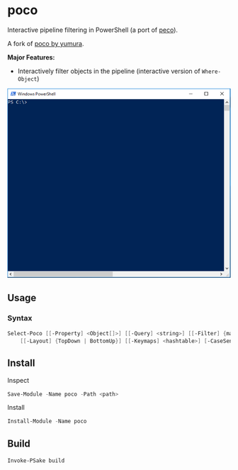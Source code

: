 # poco
Interactive pipeline filtering in PowerShell (a port of [peco](https://github.com/peco/peco)).

A fork of [poco by yumura](https://gist.github.com/yumura/8df37c22ae1b7942dec7).

**Major Features:**

- Interactively filter objects in the pipeline (interactive version of `Where-Object`)

![Example of poco in action](docs/demos/poco-ps.gif)

## Usage

### Syntax

```powershell
Select-Poco [[-Property] <Object[]>] [[-Query] <string>] [[-Filter] {match | like | eq}] [[-Prompt] <string>]
    [[-Layout] {TopDown | BottomUp}] [[-Keymaps] <hashtable>] [-CaseSensitive] [-InvertFilter]
 ```

## Install

Inspect

```powershell
Save-Module -Name poco -Path <path>
```

Install

```powershell
Install-Module -Name poco
```

## Build

```powershell
Invoke-PSake build
```
